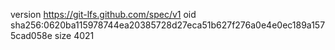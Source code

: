 version https://git-lfs.github.com/spec/v1
oid sha256:0620ba115978744ea20385728d27eca51b627f276a0e4e0ec189a1575cad058e
size 4021
